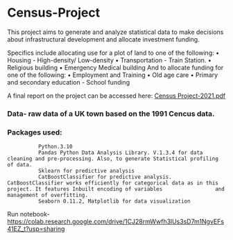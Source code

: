 # Census-Project
This project aims to generate and analyze statistical data to make decisions about infrastructural  development and allocate investment funding.

Specifics include allocating use for a plot of land to one of the following:
• Housing - High-density/ Low-density
• Transportation - Train Station.
• Religious building
• Emergency Medical building
And to allocate funding for one of the following:
• Employment and Training
• Old age care
• Primary and secondary education - School funding

A final report on the project can be accessed here: [Census Project-2021.pdf](https://github.com/Onikenny/Census-Project/files/7924855/Census.Project-2021.pdf)


### Data- raw data of a UK town based on the 1991 Cencus data.
### Packages used: 

              Python.3.10 
              Pandas Python Data Analysis Library. V.1.3.4 for data cleaning and pre-processing. Also, to generate Statistical profiling of data.
              Sklearn for predictive analysis
              CatBoostClassifier for predictive analysis. CatBoostClassifier works efficiently for categorical data as in this project. It features Inbuilt encoding of variables                 and management of overfitting.
              Seaborn 0.11.2, Matplotlib for data visualization
              
Run notebook- https://colab.research.google.com/drive/1CJ28rmWwfh3lUs3sD7m1NgvEFs41EZ_t?usp=sharing
